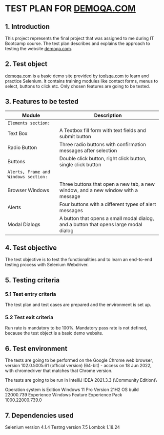 # TEST PLAN FOR [DEMOQA.COM](https://demoqa.com)

## 1. Introduction

This project represents the final project that was assigned to me during IT Bootcamp course.
The test plan describes and explains the approach to testing the website [demoqa.com](https://demoqa.com).

## 2. Test object

[demoqa.com](https://demoqa.com) is a basic demo site provided by [toolsqa.com](https://www.toolsqa.com) to learn and practice Selenium. It contains training modules like contact forms, menus to select, buttons to click etc. Only chosen features are going to be tested.

## 3. Features to be tested

| Module | Description |
| ----- | --------- |
| `Elements section:` |
| Text Box | A Textbox fill form with text fields and submit button  |
| Radio Button | Three radio buttons with confirmation messages after selection |
| Buttons | Double click button, right click button, single click button |
| `Alerts, Frame and Windows section:` |
| Browser Windows | Three buttons that open a new tab, a new window, and a new window with a message |
| Alerts | Four buttons with a different types of alert messages |
| Modal Dialogs | A button that opens a small modal dialog, and a button that opens large modal dialog |


## 4. Test objective

The test objective is to test the functionalities and to learn an end-to-end testing process with Selenium Webdriver.

## 5. Testing criteria

### 5.1 Test entry criteria

The test plan and test cases are prepared and the environment is set up.

### 5.2 Test exit criteria

Run rate is mandatory to be 100%. Mandatory pass rate is not defined, because the test object is a basic demo website.

## 6. Test environment

The tests are going to be performed on the Google Chrome web browser, version 102.0.5005.61 (official version) (64-bit) - access on 18 Jun 2022,
with chromedriver that matches that Chrome version.

The tests are going to be run in IntelliJ IDEA 2021.3.3 (\Community Edition)\

Operation system is Edition	Windows 11 Pro
Version	21H2
OS build	22000.739
Experience	Windows Feature Experience Pack 1000.22000.739.0

## 7. Dependencies used

Selenium version 4.1.4
Testng version 7.5
Lombok 1.18.24

